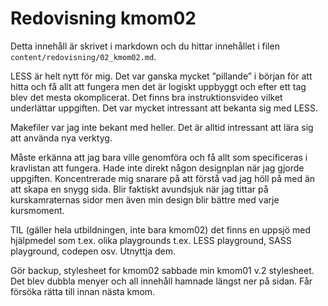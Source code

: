 ---
---
Redovisning kmom02
=========================

Detta innehåll är skrivet i markdown och du hittar innehållet i filen `content/redovisning/02_kmom02.md`.

LESS är helt nytt för mig. Det var ganska mycket ”pillande” i början för att hitta och få allt att fungera men det är logiskt uppbyggt och efter ett tag blev det mesta okomplicerat. Det finns bra instruktionsvideo vilket underlättar uppgiften. Det var mycket intressant att bekanta sig med LESS.<p/>

Makefiler var jag inte bekant med heller. Det är alltid intressant att lära sig att använda nya verktyg.<p/>

Måste erkänna att jag bara ville genomföra och få allt som specificeras i kravlistan att fungera. Hade inte direkt någon designplan när jag gjorde uppgiften. Koncentrerade mig snarare på att förstå vad jag höll på med än att skapa en snygg sida. Blir faktiskt avundsjuk när jag tittar på kurskamraternas sidor men även min design blir bättre med varje kursmoment.<p/>

TIL (gäller hela utbildningen, inte bara kmom02) det finns en uppsjö med hjälpmedel som t.ex. olika playgrounds t.ex. LESS playground, SASS playground, codepen osv.  Utnyttja dem.<p/>
Gör backup, stylesheet for kmom02 sabbade min kmom01 v.2 stylesheet. Det blev dubbla menyer och all innehåll hamnade längst ner på sidan. Får försöka rätta till innan nästa kmom.
